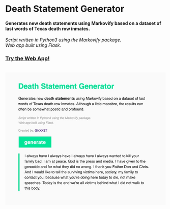 # Death Statement Generator

#### Generates new death statements using Markovify based on a dataset of last words of Texas death row inmates.

*Script written in Python3 using the Markovify package.*<br>
*Web app built using Flask.*

### <a href="https://death-statement-generator.herokuapp.com/">Try the Web App!<a>

<br>
<img src="screenshots/death-statement-generator-screenshot.jpg" width="600">
